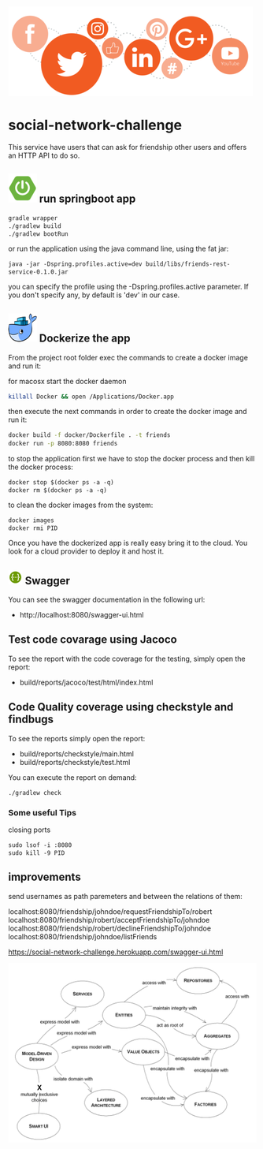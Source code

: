 ![social-networks](./_media/social-networks.png)

# social-network-challenge

This service have users that can ask for friendship other users and offers an HTTP API to do so.

## ![springboot](./_media/icons/springboot.png) run springboot app
```
gradle wrapper
./gradlew build
./gradlew bootRun
```

or run the application using the java command line, using the fat jar:
```
java -jar -Dspring.profiles.active=dev build/libs/friends-rest-service-0.1.0.jar
```
you can specify the profile using the -Dspring.profiles.active parameter. If you don't specify any, by default is 'dev' in our case.


## ![swagger](./_media/icons/docker.png) Dockerize the app
From the project root folder exec the commands to create a docker image and run it:

for macosx start the docker daemon
```bash
killall Docker && open /Applications/Docker.app
```

then execute the next commands in order to create the docker image and run it:
```bash
docker build -f docker/Dockerfile . -t friends
docker run -p 8080:8080 friends
```

to stop the application first we have to stop the docker process and then kill the docker process:
```
docker stop $(docker ps -a -q)
docker rm $(docker ps -a -q)
```

to clean the docker images from the system:
```
docker images
docker rmi PID
``` 

Once you have the dockerized app is really easy bring it to the cloud. You look for a cloud provider to deploy it and host it.


## ![swagger](./_media/icons/swagger.png) Swagger
You can see the swagger documentation in the following url:
- http://localhost:8080/swagger-ui.html

## Test code covarage using Jacoco
To see the report with the code coverage for the testing, simply open the report: 
- build/reports/jacoco/test/html/index.html

## Code Quality coverage using checkstyle and findbugs
To see the reports simply open the report: 
- build/reports/checkstyle/main.html
- build/reports/checkstyle/test.html

You can execute the report on demand:
```
./gradlew check
```

### Some useful Tips

closing ports
```
sudo lsof -i :8080
sudo kill -9 PID
```

## improvements

send usernames as path paremeters and between the relations of them: 

localhost:8080/friendship/johndoe/requestFriendshipTo/robert
localhost:8080/friendship/robert/acceptFriendshipTo/johndoe
localhost:8080/friendship/robert/declineFriendshipTo/johndoe
localhost:8080/friendship/johndoe/listFriends

https://social-network-challenge.herokuapp.com/swagger-ui.html

![ddd-building-blocks](./_media/ddd-building-blocks.png)